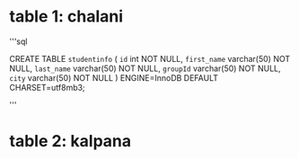 # table 1: chalani

'''sql

CREATE TABLE `studentinfo` (
  `id` int NOT NULL,
  `first_name` varchar(50) NOT NULL,
  `last_name` varchar(50) NOT NULL,
  `groupId` varchar(50) NOT NULL,
  `city` varchar(50) NOT NULL
) ENGINE=InnoDB DEFAULT CHARSET=utf8mb3;


'''
# table 2: kalpana

